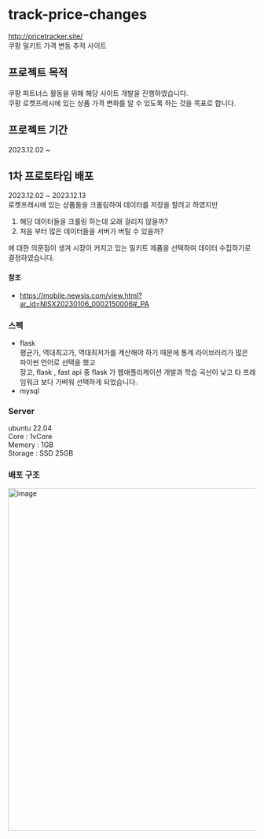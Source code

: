 # track-price-changes
http://pricetracker.site/ </br>
쿠팡 밀키트 가격 변동 추적 사이트

## 프로젝트 목적
쿠팡 파트너스 활동을 위해 해당 사이트 개발을 진행하였습니다.<br>
쿠팡 로켓프레시에 있는 상품 가격 변화를 알 수 있도록 하는 것을 목표로 합니다.

## 프로젝트 기간
2023.12.02 ~ 

## 1차 프로토타입 배포 
2023.12.02 ~ 2023.12.13<br>
로켓프레시에 있는 상품들을 크롤링하여 데이터를 저장을 할려고 하였지만
1. 해당 데이터들을 크롤링 하는데 오래 걸리지 않을까?
2. 처음 부터 많은 데이터들을 서버가 버틸 수 있을까?

에 대한 의문점이 생겨 시장이 커지고 있는 밀키트 제품을 선택하여 데이터 수집하기로 결정하였습니다.<br>
#### 참조 
- https://mobile.newsis.com/view.html?ar_id=NISX20230106_0002150006#_PA
  
### 스펙
- flask <br>
평균가, 역대최고가, 역대최저가를 계산해야 하기 때문에 통계 라이브러리가 많은 파이썬 언어로 선택을 했고 <br>
장고, flask , fast api 중 flask 가 웹애플리케이션 개발과 학습 곡선이 낮고 타 프레임워크 보다 가벼워 선택하게 되었습니다. <br>
- mysql<br>

### Server
ubuntu 22.04<br>
Core : 1vCore<br>
Memory : 1GB<br>
Storage : SSD 25GB<br>

### 배포 구조
<img width="698" alt="image" src="https://github.com/maie421/track-price-changes/assets/35258834/4f3cf9b2-db79-41aa-8445-1a37e647c4d1">

